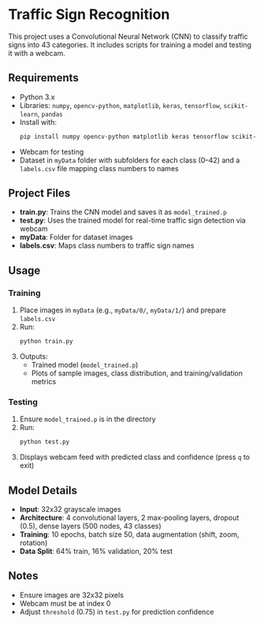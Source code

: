 # Traffic Sign Recognition

This project uses a Convolutional Neural Network (CNN) to classify traffic signs into 43 categories. It includes scripts for training a model and testing it with a webcam.

## Requirements

- Python 3.x
- Libraries: `numpy`, `opencv-python`, `matplotlib`, `keras`, `tensorflow`, `scikit-learn`, `pandas`
- Install with:
  ```bash
  pip install numpy opencv-python matplotlib keras tensorflow scikit-learn pandas
  ```
- Webcam for testing
- Dataset in `myData` folder with subfolders for each class (0–42) and a `labels.csv` file mapping class numbers to names

## Project Files

- **train.py**: Trains the CNN model and saves it as `model_trained.p`
- **test.py**: Uses the trained model for real-time traffic sign detection via webcam
- **myData**: Folder for dataset images
- **labels.csv**: Maps class numbers to traffic sign names

## Usage

### Training
1. Place images in `myData` (e.g., `myData/0/`, `myData/1/`) and prepare `labels.csv`
2. Run:
   ```bash
   python train.py
   ```
3. Outputs:
   - Trained model (`model_trained.p`)
   - Plots of sample images, class distribution, and training/validation metrics

### Testing
1. Ensure `model_trained.p` is in the directory
2. Run:
   ```bash
   python test.py
   ```
3. Displays webcam feed with predicted class and confidence (press `q` to exit)

## Model Details

- **Input**: 32x32 grayscale images
- **Architecture**: 4 convolutional layers, 2 max-pooling layers, dropout (0.5), dense layers (500 nodes, 43 classes)
- **Training**: 10 epochs, batch size 50, data augmentation (shift, zoom, rotation)
- **Data Split**: 64% train, 16% validation, 20% test

## Notes
- Ensure images are 32x32 pixels
- Webcam must be at index 0
- Adjust `threshold` (0.75) in `test.py` for prediction confidence
